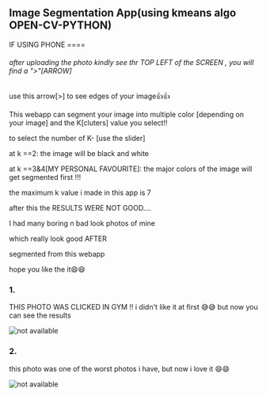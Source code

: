 ## Image Segmentation App(using kmeans algo OPEN-CV-PYTHON)

IF USING PHONE ==== 

###### after uploading the photo kindly see thr TOP LEFT of the SCREEN , you will find a ">"[ARROW]

use this arrow[>] to see edges of your image👍👍

This webapp can segment your image into multiple color [depending on your image] and 
the K[cluters] value you select!!

to select the number of K- [use the slider]

at k ==2:
  the image will be black and white 
  
  
at k ==3&4[MY PERSONAL FAVOURITE]:
  the major colors of the image will get segmented first !!!

the maximum k value i made in this app is 7

after this the RESULTS WERE NOT GOOD....

I had many boring n bad look photos of mine

which really look good AFTER

segmented from this webapp 

hope you like the it😄😄

### 1.
THIS PHOTO WAS CLICKED IN GYM !! i didn't like it at first 😅😅
but now you can see the results

![not available](https://lh3.googleusercontent.com/cM_ZYYPXaPAOuQMK0NkyyMceLx5WpvFO39YoUaAfJogkxdM2UZCn8wPVh15-ARBVFgLS1d6krNLSaP3E8xlvd-g_hu7gtE0ZnXhg-iijZeboQB12ONYl1_kjcdBNhtNya6QT-MniGVfOyRMe8XU0q3GRAtw_wXdCeYUvuAh7PXmuJrXolFbJ47EfNcMonSDMz8u_YpcptmUTr99Sy7hLPINMfN3-bJMssH0pWEpzU91burUUitPWRQrXht4r3VgiaZHiQMFk8yK-r0Tg_7ZyG4uGv1gO0KjWVj7YYACd3P1jdt0wiE5VNMAB7YgFvNB3glSzKZvEcwhS0ZPkAnNricCF6ci7x7FxLlNiZITL2bdwEC9fhmZWvXdMsTCjPkr_wyzg27tScyaCfAOqhFGwxty_VtNYKnLYQ4Yl23X2r_cwMwNgME1wRNrZKs5uURdvdYtjLGsW-1IyOOsfBfux2ra5gbG7OANNvXjV8datXSZREz-zz86-PuGqGFL7vjZTF09_G0p-wOwSV_SN3mVseXARj9fYj5TT16IfwHO3DZ3I2Dw1zMH2FhgGpX6LhtBR7UEyP_QgljfKpFqkYSUGsFjQNrI-IBEUZFSUV1xkVnI1Zewvtq12ux_t5l3qFBdUGVG7agy8I0pL8LplbjQZ7tO1n0sKjZa86rXqjZGG7bhQgVVrTE95wsXbcOvkE05eD-WXnn_oqgm1UbysH1CIosKi=w528-h937-no?authuser=0)

### 2.

this photo was one of the worst photos i have, but now i love it 😄😄

![not available](https://i.stack.imgur.com/zhFDU.jpg)


